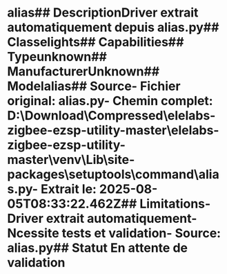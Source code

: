 # alias##  DescriptionDriver extrait automatiquement depuis alias.py##  Classelights##  Capabilities##  Typeunknown##  ManufacturerUnknown##  Modelalias##  Source- **Fichier original**: alias.py- **Chemin complet**: D:\Download\Compressed\elelabs-zigbee-ezsp-utility-master\elelabs-zigbee-ezsp-utility-master\venv\Lib\site-packages\setuptools\command\alias.py- **Extrait le**: 2025-08-05T08:33:22.462Z##  Limitations- Driver extrait automatiquement- Ncessite tests et validation- Source: alias.py##  Statut En attente de validation